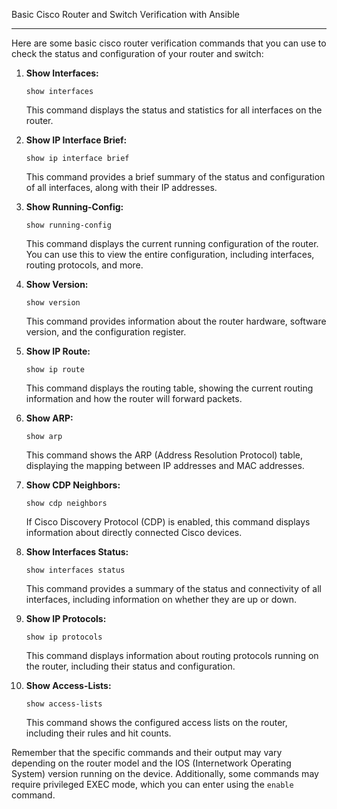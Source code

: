Basic Cisco Router and Switch Verification with Ansible


**********
Here are some basic cisco router verification commands that you can use to check the status and configuration of your router and switch:

1. **Show Interfaces:**
   ```
   show interfaces
   ```

   This command displays the status and statistics for all interfaces on the router.

2. **Show IP Interface Brief:**
   ```
   show ip interface brief
   ```

   This command provides a brief summary of the status and configuration of all interfaces, along with their IP addresses.

3. **Show Running-Config:**
   ```
   show running-config
   ```

   This command displays the current running configuration of the router. You can use this to view the entire configuration, including interfaces, routing protocols, and more.

4. **Show Version:**
   ```
   show version
   ```

   This command provides information about the router hardware, software version, and the configuration register.

5. **Show IP Route:**
   ```
   show ip route
   ```

   This command displays the routing table, showing the current routing information and how the router will forward packets.

6. **Show ARP:**
   ```
   show arp
   ```

   This command shows the ARP (Address Resolution Protocol) table, displaying the mapping between IP addresses and MAC addresses.

7. **Show CDP Neighbors:**
   ```
   show cdp neighbors
   ```

   If Cisco Discovery Protocol (CDP) is enabled, this command displays information about directly connected Cisco devices.

8. **Show Interfaces Status:**
   ```
   show interfaces status
   ```

   This command provides a summary of the status and connectivity of all interfaces, including information on whether they are up or down.

9. **Show IP Protocols:**
   ```
   show ip protocols
   ```

   This command displays information about routing protocols running on the router, including their status and configuration.

10. **Show Access-Lists:**
    ```
    show access-lists
    ```

    This command shows the configured access lists on the router, including their rules and hit counts.

Remember that the specific commands and their output may vary depending on the router model and the IOS (Internetwork Operating System) version running on the device. Additionally, some commands may require privileged EXEC mode, which you can enter using the `enable` command.

